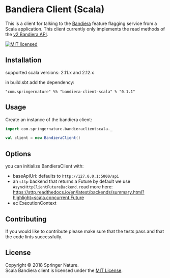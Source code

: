 
Bandiera Client (Scala)
=========================

This is a client for talking to the [Bandiera][bandiera] feature flagging service from a Scala application.
This client currently only implements the read methods of the [v2 Bandiera API][bandiera-api].

[![MIT licensed][shield-license]][info-license]


Installation
------------

supported scala versions: 2.11.x and 2.12.x

in build.sbt add the dependency:
```
"com.springernature" %% "bandiera-client-scala" % "0.1.1"
```




Usage
-----

Create an instance of the bandiera client:

```scala
import com.springernature.bandieraclientscala._

val client = new BandieraClient()
```

Options
-------

you can initialize BandieraClient with:
- baseApiUri: defaults to `http://127.0.0.1:5000/api`
- an `sttp` backend that returns a Future
  by default we use `AsyncHttpClientFutureBackend`.
  read more here: https://sttp.readthedocs.io/en/latest/backends/summary.html?highlight=scala.concurrent.Future
- ec ExecutionContext
  

Contributing
------------

If you would like to contribute please make sure that the tests pass and that the code lints successfully.


License
-------

Copyright &copy; 2018 Springer Nature.  
Scala Bandiera client is licensed under the [MIT License][info-license].



[bandiera]: https://github.com/nature/bandiera
[bandiera-api]: https://github.com/nature/bandiera/wiki/API-Documentation
[info-license]: LICENSE
[shield-license]: https://img.shields.io/badge/license-MIT-blue.svg

